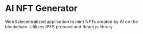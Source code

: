 # AI NFT Generator

Web3 decentralized application to mint NFTs created by AI on the blockchain. Utilizes IPFS protocol and React.js library
